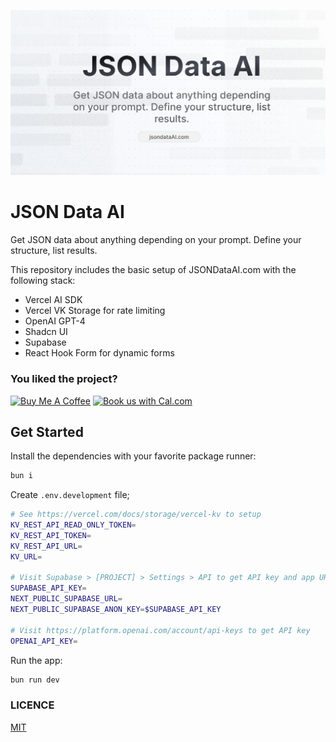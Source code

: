 ![og-image](./app/opengraph-image.png)

# JSON Data AI

Get JSON data about anything depending on your prompt. Define your structure, list results.

This repository includes the basic setup of JSONDataAI.com with the following stack:

- Vercel AI SDK
- Vercel VK Storage for rate limiting
- OpenAI GPT-4
- Shadcn UI
- Supabase
- React Hook Form for dynamic forms

### You liked the project?

<a href="https://www.buymeacoffee.com/enesozturk" target="_blank"><img src="https://www.buymeacoffee.com/assets/img/custom_images/orange_img.png" alt="Buy Me A Coffee"></a>
<a href="https://cal.com/enes/json-data-ai?utm_source=banner&utm_campaign=oss
"><img alt="Book us with Cal.com" src="https://cal.com/book-with-cal-dark.svg" /></a>

## Get Started

Install the dependencies with your favorite package runner:

```sh
bun i
```

Create `.env.development` file;

```sh
# See https://vercel.com/docs/storage/vercel-kv to setup
KV_REST_API_READ_ONLY_TOKEN=
KV_REST_API_TOKEN=
KV_REST_API_URL=
KV_URL=

# Visit Supabase > [PROJECT] > Settings > API to get API key and app URL
SUPABASE_API_KEY=
NEXT_PUBLIC_SUPABASE_URL=
NEXT_PUBLIC_SUPABASE_ANON_KEY=$SUPABASE_API_KEY

# Visit https://platform.openai.com/account/api-keys to get API key
OPENAI_API_KEY=
```

Run the app:

```sh
bun run dev
```

### LICENCE

[MIT](./LICENCE)
